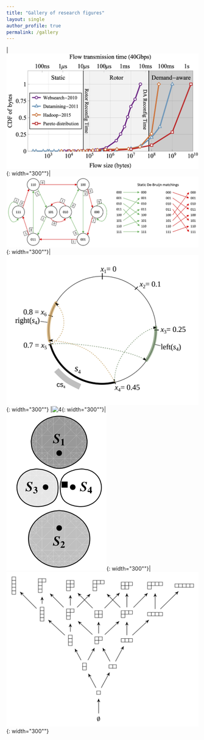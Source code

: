 ```yaml
---
title: "Gallery of research figures"
layout: single 
author_profile: true
permalink: /gallery
---
```

|![1](/assets/images/CDFreal40GnoML.jpg){: width="300""}|![2](/assets/images/DB.jpg){: width="300""}|![3](/assets/images/Example1.jpg){: width="300""}
|![4](/assets/images/ML_trace_2.jpg){: width="300""}|![5](/assets/images/SINR4.png){: width="300""}|![6](/assets/images/preferential.jpg){: width="300""}
